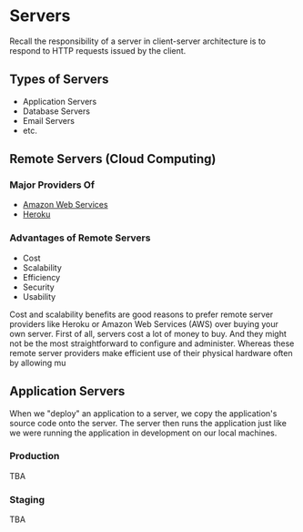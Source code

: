 # Servers

Recall the responsibility of a server in client-server architecture is to respond to HTTP requests issued by the client.

## Types of Servers

  + Application Servers
  + Database Servers
  + Email Servers
  + etc.

## Remote Servers (Cloud Computing)

### Major Providers Of

  + [Amazon Web Services]()
  + [Heroku]()

### Advantages of Remote Servers

  + Cost
  + Scalability
  + Efficiency
  + Security
  + Usability

Cost and scalability benefits are good reasons to prefer remote server providers like Heroku or Amazon Web Services (AWS) over buying your own server. First of all, servers cost a lot of money to buy. And they might not be the most straightforward to configure and administer. Whereas these remote server providers make efficient use of their physical hardware often by allowing mu

## Application Servers

When we "deploy" an application to a server, we copy the application's source code onto the server. The server then runs the application just like we were running the application in development on our local machines.

### Production

TBA

### Staging

TBA
